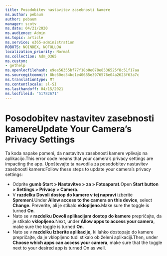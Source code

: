 ```yaml
---
title: Posodobitev nastavitev zasebnosti kamere
ms.author: pebaum
author: pebaum
manager: scotv
ms.date: 04/21/2020
ms.audience: Admin
ms.topic: article
ms.service: o365-administration
ROBOTS: NOINDEX, NOFOLLOW
localization_priority: Normal
ms.collection: Adm_O365
ms.custom:
- gethelp
ms.openlocfilehash: e9ee56355bf77f18b0e078e8536525f8c51f17aa
ms.sourcegitcommit: 8bc60ec34bc1e40685e3976576e04a2623f63a7c
ms.translationtype: MT
ms.contentlocale: sl-SI
ms.lasthandoff: 04/15/2021
ms.locfileid: "51782671"
---
```

# <a name="update-your-cameras-privacy-settings"></a><span data-ttu-id="d50a1-102">Posodobitev nastavitev zasebnosti kamere</span><span class="sxs-lookup"><span data-stu-id="d50a1-102">Update Your Camera’s Privacy Settings</span></span>

<span data-ttu-id="d50a1-103">Ta koda napake pomeni, da nastavitve zasebnosti kamere vplivajo na aplikacijo.</span><span class="sxs-lookup"><span data-stu-id="d50a1-103">This error code means that your camera’s privacy settings are impacting the app.</span></span> <span data-ttu-id="d50a1-104">Upoštevajte ta navodila za posodobitev nastavitev zasebnosti kamere:</span><span class="sxs-lookup"><span data-stu-id="d50a1-104">Follow these steps to update your camera’s privacy settings:</span></span>

- <span data-ttu-id="d50a1-105">Odprite **gumb Start > Nastavitve > za > Fotoaparat.**</span><span class="sxs-lookup"><span data-stu-id="d50a1-105">Open **Start button > Settings > Privacy > Camera**.</span></span>
- <span data-ttu-id="d50a1-106">V **razdelku Dovoli dostop do kamere v tej napravi** izberite **Spremeni**.</span><span class="sxs-lookup"><span data-stu-id="d50a1-106">Under **Allow access to the camera on this device**, select **Change**.</span></span> <span data-ttu-id="d50a1-107">Preverite, ali je stikalo **vklopljeno**.</span><span class="sxs-lookup"><span data-stu-id="d50a1-107">Make sure the toggle is turned **On**.</span></span>
- <span data-ttu-id="d50a1-108">Nato se v **razdelku Dovoli aplikacijam dostop do kamere** prepričajte, da je stikalo **vklopljeno**.</span><span class="sxs-lookup"><span data-stu-id="d50a1-108">Next, under **Allow apps to access your camera**, make sure the toggle is turned **On**.</span></span>
- <span data-ttu-id="d50a1-109">Nato se v **razdelku Izberite aplikacije,** ki lahko dostopajo do kamere prepričajte, da je vklopljeno tudi stikalo ob želeni aplikaciji.</span><span class="sxs-lookup"><span data-stu-id="d50a1-109">Then, under **Choose which apps can access your camera**, make sure that the toggle next to your desired app is turned On as well.</span></span>
